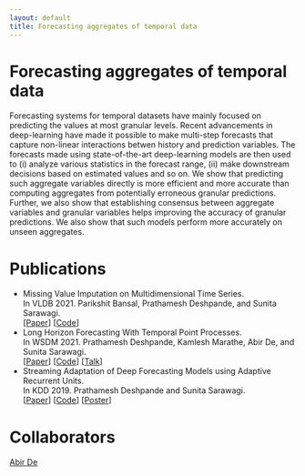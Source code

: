 ```yaml
---
layout: default
title: Forecasting aggregates of temporal data
---
```


# Forecasting aggregates of temporal data
Forecasting systems for temporal datasets have mainly focused on predicting the values at most granular levels. Recent advancements in deep-learning have made it possible to make multi-step forecasts that capture non-linear interactions betwen history and prediction variables. The forecasts made using state-of-the-art deep-learning models are then used to (i) analyze various statistics in the forecast range, (ii) make downstream decisions based on estimated values and so on. We show that predicting such aggregate variables directly is more efficient and more accurate than computing aggregates from potentially erroneous granular predictions. Further, we also show that establishing consensus between aggregate variables and granular variables helps improving the accuracy of granular predictions. We also show that such models perform more accurately on unseen aggregates.

# Publications
 * Missing Value Imputation on Multidimensional Time Series. \
   In VLDB 2021. Parikshit Bansal, Prathamesh Deshpande, and Sunita Sarawagi. \
   \[[Paper](http://vldb.org/pvldb/vol14/p2533-bansal.pdf)\] \[[Code](https://github.com/pbansal5/contextualised_outlier_detection)\] 
 * Long Horizon Forecasting With Temporal Point Processes. \
   In WSDM 2021. Prathamesh Deshpande, Kamlesh Marathe, Abir De, and Sunita Sarawagi. \
   \[[Paper](https://dl.acm.org/doi/10.1145/3437963.3441740)\] \[[Code](https://github.com/pratham16cse/DualTPP)\] \[[Talk](https://www.youtube.com/watch?v=70i0KxRONLQ)\]
 * Streaming Adaptation of Deep Forecasting Models using Adaptive Recurrent Units. \
   In KDD 2019. Prathamesh Deshpande and Sunita Sarawagi. \
   \[[Paper](https://dl.acm.org/doi/10.1145/3292500.3330996)\] \[[Code](https://github.com/pratham16cse/ARU)\] \[[Poster](https://drive.google.com/file/d/1UKTpKDWdWi-551g6sDRTFA7pXcwHPeYe/view)\]
 

# Collaborators
 [Abir De](https://abir-de.github.io/)
